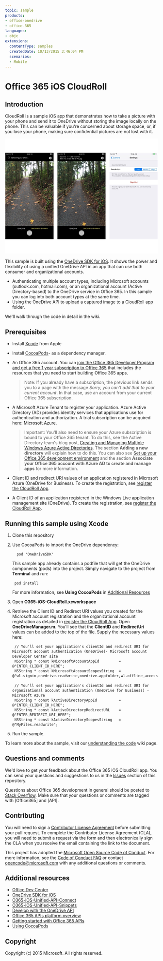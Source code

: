 ```yaml
---
topic: sample
products:
- office-onedrive
- office-365
languages:
- objc
extensions:
  contentType: samples
  createdDate: 10/13/2015 3:46:04 PM
  scenarios:
  - Mobile
---
```

# Office 365 iOS CloudRoll



## Introduction

CloudRoll is a sample iOS app that demonstrates how to take a picture with your phone and send it to OneDrive without storing the image locally on the phone. This can be valuable if you're concerned about storage space, or, if you lose your phone, making sure confidential pictures are not lost with it.

![O365-iOS-CloudRoll](https://github.com/OfficeDev/O365-iOS-CloudRoll/blob/master/Images/cloudRoll.jpg)

This sample is built using the [OneDrive SDK for iOS](https://github.com/OneDrive/onedrive-sdk-ios). It shows the power and flexibility of using a unified OneDrive API in an app that can use both consumer and organizational accounts. 

- Authenticating multiple account types, including Microsoft accounts (outlook.com, hotmail.com), or an organizational account (Active Directory-based) to the OneDrive service in Office 365. In this sample you can log into both account types at the same time.
- Using the OneDrive API to upload a captured image to a CloudRoll app folder. 

We'll walk through the code in detail in the wiki.

## Prerequisites
* Install [Xcode](https://developer.apple.com/xcode/downloads/) from Apple
* Install [CocoaPods](https://guides.cocoapods.org/using/using-cocoapods.html)- as a dependency manager.
* An Office 365 account. You can [join the Office 365 Developer Program and get a free 1 year subscription to Office 365](https://aka.ms/devprogramsignup) that includes the resources that you need to start building Office 365 apps.

     > Note: If you already have a subscription, the previous link sends you to a page with the message *Sorry, you can’t add that to your current account*. In that case, use an account from your current Office 365 subscription.
* A Microsoft Azure Tenant to register your application. Azure Active Directory (AD) provides identity services that applications use for authentication and authorization. A trial subscription can be acquired here: [Microsoft Azure](https://account.windowsazure.com/SignUp).

     > Important: You'll also need to ensure your Azure subscription is bound to your Office 365 tenant. To do this, see the Active Directory team's blog post, [Creating and Managing Multiple Windows Azure Active Directories](http://blogs.technet.com/b/ad/archive/2013/11/08/creating-and-managing-multiple-windows-azure-active-directories.aspx). The section **Adding a new directory** will explain how to do this. You can also see [Set up your Office 365 development environment](https://msdn.microsoft.com/office/office365/howto/setup-development-environment#bk_CreateAzureSubscription) and the section **Associate your Office 365 account with Azure AD to create and manage apps** for more information.
   
   
* Client ID and redirect URI values of an application registered in Microsoft Azure (OneDrive for Business). To create the registration, see [register the CloudRoll App](https://github.com/OfficeDev/O365-iOS-CloudRoll/wiki/register-the-CloudRoll-app).

* A Client ID of an application registered in the Windows Live application management site (OneDrive). To create the registration, see [register the CloudRoll App](https://github.com/OfficeDev/O365-iOS-CloudRoll/wiki/register-the-CloudRoll-app).

## Running this sample using Xcode

1. Clone this repository
2. Use CocoaPods to import the OneDrive dependency:
        
	     pod 'OneDriveSDK'

 	This sample app already contains a podfile that will get the OneDrive components (pods) into  the project. Simply navigate to the project from **Terminal** and run: 
        
        pod install
        
   	For more information, see **Using CocoaPods** in [Additional Resources](#AdditionalResources)
  
3. Open **O365-iOS-CloudRoll.xcworkspace**
4. Retrieve the Client ID and Redirect URI values you created for the Microsoft account registration and the organizational account registration as detailed in [register the CloudRoll App](https://github.com/OfficeDev/O365-iOS-CloudRoll/wiki/register-the-CloudRoll-app). Open **OneDriveManager.m**. You'll see that the **ClientID** and **RedirectUri** values can be added to the top of the file. Supply the necessary values here:

  		// You'll set your application's clientId and redirect URI for Microsoft account authentication (OneDrive)- Microsoft account Developer Center site
		NSString * const kMicrosoftAccountAppId         = @"ENTER_CLIENT_ID_HERE";
		NSString * const kMicrosoftAccountScopesString  = @"wl.signin,onedrive.readwrite,onedrive.appfolder,wl.offline_access";

		// You'll set your application's clientId and redirect URI for organizational account authentication (OneDrive for Business) - Microsoft Azure
		NSString * const kActiveDirectoryAppId          = @"ENTER_CLIENT_ID_HERE";
		NSString * const kActiveDirectoryRedirectURL    = @"ENTER_REDIRECT_URI_HERE";
		NSString * const kActiveDirectoryScopesString   = @"MyFiles.readwrite";



5. Run the sample.

To learn more about the sample, visit our [understanding the code](https://github.com/OfficeDev/O365-iOS-CloudRoll/wiki/understand-the-code) wiki page.



## Questions and comments

We'd love to get your feedback about the Office 365 iOS CloudRoll app. You can send your questions and suggestions to us in the [Issues](https://github.com/OfficeDev/O365-iOS-CloudRoll/issues) section of this repository.

Questions about Office 365 development in general should be posted to [Stack Overflow](http://stackoverflow.com/questions/tagged/Office365+API). Make sure that your questions or comments are tagged with [Office365] and [API].


## Contributing
You will need to sign a [Contributor License Agreement](https://cla.microsoft.com/) before submitting your pull request. To complete the Contributor License Agreement (CLA), you will need to submit a request via the form and then electronically sign the CLA when you receive the email containing the link to the document. 


This project has adopted the [Microsoft Open Source Code of Conduct](https://opensource.microsoft.com/codeofconduct/). For more information, see the [Code of Conduct FAQ](https://opensource.microsoft.com/codeofconduct/faq/) or contact [opencode@microsoft.com](mailto:opencode@microsoft.com) with any additional questions or comments.

## Additional resources

* [Office Dev Center](http://dev.office.com/)
* [OneDrive SDK for iOS](https://github.com/OneDrive/onedrive-sdk-ios)
* [O365-iOS-Unified-API-Connect](https://github.com/OfficeDev/O365-iOS-Unified-API-Connect)
* [O365-iOS-Unified-API-Snippets](https://github.com/OfficeDev/O365-iOS-Unified-API-Snippets)
* [Develop with the OneDrive API](https://dev.onedrive.com/README.htm)
* [Office 365 APIs platform overview](https://msdn.microsoft.com/office/office365/howto/platform-development-overview)
* [Getting started with Office 365 APIs](http://dev.office.com/getting-started/office365apis)
* [Using CocoaPods](https://guides.cocoapods.org/using/using-cocoapods.html)

## Copyright
Copyright (c) 2015 Microsoft. All rights reserved.
